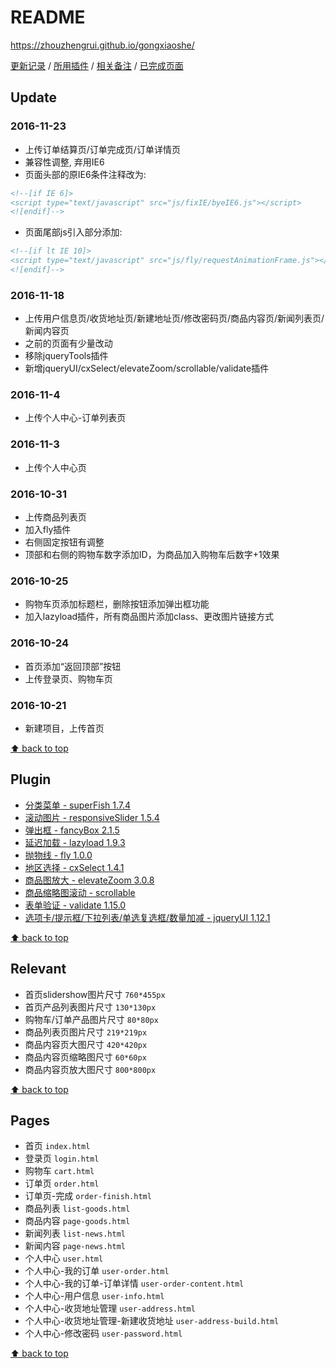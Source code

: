 # README

<https://zhouzhengrui.github.io/gongxiaoshe/>  

[更新记录](#Update) / [所用插件](#Plugin) / [相关备注](#Relevant) / [已完成页面](#Pages)

## Update

### 2016-11-23

- 上传订单结算页/订单完成页/订单详情页
- 兼容性调整, 弃用IE6
- 页面头部的原IE6条件注释改为:
```html
<!--[if IE 6]>
<script type="text/javascript" src="js/fixIE/byeIE6.js"></script>
<![endif]-->
```
- 页面尾部js引入部分添加:
```html
<!--[if lt IE 10]>
<script type="text/javascript" src="js/fly/requestAnimationFrame.js"></script>
<![endif]-->
```


### 2016-11-18

- 上传用户信息页/收货地址页/新建地址页/修改密码页/商品内容页/新闻列表页/新闻内容页
- 之前的页面有少量改动
- 移除jqueryTools插件
- 新增jqueryUI/cxSelect/elevateZoom/scrollable/validate插件

### 2016-11-4

- 上传个人中心-订单列表页

### 2016-11-3

- 上传个人中心页

### 2016-10-31

- 上传商品列表页
- 加入fly插件
- 右侧固定按钮有调整
- 顶部和右侧的购物车数字添加ID，为商品加入购物车后数字+1效果

### 2016-10-25

- 购物车页添加标题栏，删除按钮添加弹出框功能
- 加入lazyload插件，所有商品图片添加class、更改图片链接方式

### 2016-10-24

- 首页添加“返回顶部”按钮
- 上传登录页、购物车页

### 2016-10-21

- 新建项目，上传首页

[⬆ back to top](#README)

## Plugin

- [分类菜单 - superFish 1.7.4](http://users.tpg.com.au/j_birch/plugins/superfish/)
- [滚动图片 - responsiveSlider 1.5.4](http://responsiveslides.com/)
- [弹出框 - fancyBox 2.1.5](http://fancyapps.com/fancybox/)
- [延迟加载 - lazyload 1.9.3](http://www.appelsiini.net/projects/lazyload)
- [抛物线 - fly 1.0.0](https://github.com/amibug/fly)
- [地区选择 - cxSelect 1.4.1](http://code.ciaoca.com/jquery/cxSelect/)
- [商品图放大 - elevateZoom 3.0.8](www.elevateweb.co.uk/image-zoom)
- [商品缩略图滚动 - scrollable](http://jquerytools.github.io/documentation/scrollable/index.html)
- [表单验证 - validate 1.15.0](http://jqueryvalidation.org/)
- [选项卡/提示框/下拉列表/单选复选框/数量加减 - jqueryUI 1.12.1](http://api.jqueryui.com/)

[⬆ back to top](#README)

## Relevant

- 首页slidershow图片尺寸 `760*455px`
- 首页产品列表图片尺寸 `130*130px`
- 购物车/订单产品图片尺寸 `80*80px`
- 商品列表页图片尺寸 `219*219px`
- 商品内容页大图尺寸 `420*420px`
- 商品内容页缩略图尺寸 `60*60px`
- 商品内容页放大图尺寸 `800*800px`

[⬆ back to top](#README)

## Pages

- 首页 `index.html`
- 登录页 `login.html`
- 购物车 `cart.html`
- 订单页 `order.html`
- 订单页-完成 `order-finish.html`
- 商品列表 `list-goods.html`
- 商品内容 `page-goods.html`
- 新闻列表 `list-news.html`
- 新闻内容 `page-news.html`
- 个人中心 `user.html`
- 个人中心-我的订单 `user-order.html`
- 个人中心-我的订单-订单详情 `user-order-content.html`
- 个人中心-用户信息 `user-info.html`
- 个人中心-收货地址管理 `user-address.html`
- 个人中心-收货地址管理-新建收货地址 `user-address-build.html`
- 个人中心-修改密码 `user-password.html`

[⬆ back to top](#README)

